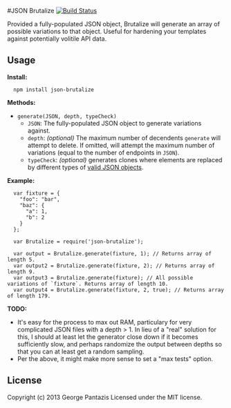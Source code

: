 #JSON Brutalize [![Build Status](https://api.travis-ci.org/gcpantazis/json-brutalize.png?branch=master)](http://travis-ci.org/gcpantazis/json-brutalize)

Provided a fully-populated JSON object, Brutalize will generate an array of possible variations to that object. Useful for hardening your templates against potentially volitile API data.

Usage
-----

**Install:**

      npm install json-brutalize

**Methods:**

* `generate(JSON, depth, typeCheck)`
  * `JSON`: The fully-populated JSON object to generate variations against.
  * `depth`: *(optional)* The maximum number of decendents `generate` will attempt to delete. If omitted, will attempt the maximum number of variations (equal to the number of endpoints in `JSON`).
  * `typeCheck`: *(optional)* generates clones where elements are replaced by different types of [valid JSON objects](http://www.json.org/).

**Example:**

      var fixture = {
        "foo": "bar",
        "baz": {
          "a": 1,
          "b": 2
        }
      };

      var Brutalize = require('json-brutalize');

      var output = Brutalize.generate(fixture, 1); // Returns array of length 5.
      var output2 = Brutalize.generate(fixture, 2); // Returns array of length 9.
      var output3 = Brutalize.generate(fixture); // All possible variations of `fixture`. Returns array of length 10.
      var output4 = Brutalize.generate(fixture, 2, true); // Returns array of length 179.


**TODO:**

* It's easy for the process to max out RAM, particulary for very complicated JSON files with a depth > 1. In lieu of a "real" solution for this, I should at least let the generator close down if it becomes sufficiently slow, and perhaps randomize the output between depths so that you can at least get a random sampling.
* Per the above, it might make more sense to set a "max tests" option.

License
-------
Copyright (c) 2013 George Pantazis
Licensed under the MIT license.
